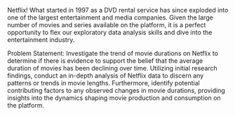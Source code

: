 Netflix! What started in 1997 as a DVD rental service has since exploded into one of the largest entertainment and media companies.  Given the large number of movies and series available on the platform, it is a perfect opportunity to flex our exploratory data analysis skills and dive into the entertainment industry. 

Problem Statement:
Investigate the trend of movie durations on Netflix to determine if there is evidence to support the belief that the average duration of movies has been declining over time. Utilizing initial research findings, conduct an in-depth analysis of Netflix data to discern any patterns or trends in movie lengths. Furthermore, identify potential contributing factors to any observed changes in movie durations, providing insights into the dynamics shaping movie production and consumption on the platform. 

